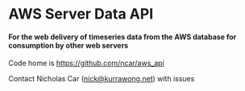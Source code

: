 # AWS Server Data API
#### For the web delivery of timeseries data from the AWS database for consumption by other web servers
Code home is https://github.com/ncar/aws_api

Contact Nicholas Car (nick@kurrawong.net) with issues

